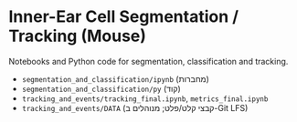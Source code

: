 # Inner-Ear Cell Segmentation / Tracking (Mouse)
Notebooks and Python code for segmentation, classification and tracking.
- `segmentation_and_classification/ipynb`  (מחברות)
- `segmentation_and_classification/py`     (קוד)
- `tracking_and_events/tracking_final.ipynb`, `metrics_final.ipynb`
- `tracking_and_events/DATA` (קבצי קלט/פלט; מנוהלים ב-Git LFS)
